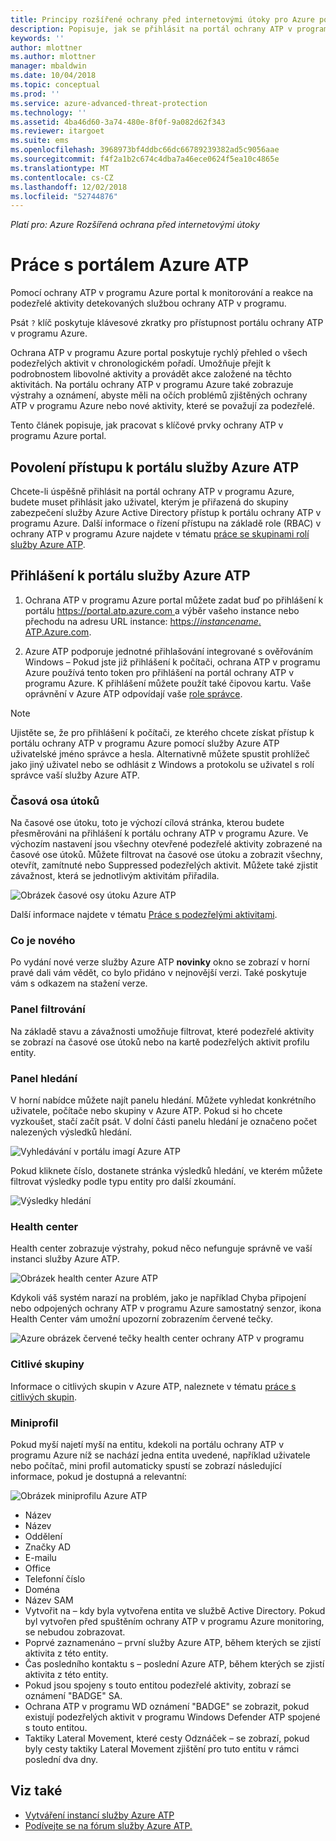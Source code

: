 ```yaml
---
title: Principy rozšířené ochrany před internetovými útoky pro Azure portal | Dokumentace Microsoftu
description: Popisuje, jak se přihlásit na portál ochrany ATP v programu Azure a její komponenty. na portálu
keywords: ''
author: mlottner
ms.author: mlottner
manager: mbaldwin
ms.date: 10/04/2018
ms.topic: conceptual
ms.prod: ''
ms.service: azure-advanced-threat-protection
ms.technology: ''
ms.assetid: 4ba46d60-3a74-480e-8f0f-9a082d62f343
ms.reviewer: itargoet
ms.suite: ems
ms.openlocfilehash: 3968973bf4ddbc66dc66789239382ad5c9056aae
ms.sourcegitcommit: f4f2a1b2c674c4dba7a46ece0624f5ea10c4865e
ms.translationtype: MT
ms.contentlocale: cs-CZ
ms.lasthandoff: 12/02/2018
ms.locfileid: "52744876"
---
```

*Platí pro: Azure Rozšířená ochrana před internetovými útoky*



# <a name="working-with-the-azure-atp-portal"></a>Práce s portálem Azure ATP

Pomocí ochrany ATP v programu Azure portal k monitorování a reakce na podezřelé aktivity detekovaných službou ochrany ATP v programu.

Psát `?` klíč poskytuje klávesové zkratky pro přístupnost portálu ochrany ATP v programu Azure. 

Ochrana ATP v programu Azure portal poskytuje rychlý přehled o všech podezřelých aktivit v chronologickém pořadí. Umožňuje přejít k podrobnostem libovolné aktivity a provádět akce založené na těchto aktivitách. Na portálu ochrany ATP v programu Azure také zobrazuje výstrahy a oznámení, abyste měli na očích problémů zjištěných ochrany ATP v programu Azure nebo nové aktivity, které se považují za podezřelé.

Tento článek popisuje, jak pracovat s klíčové prvky ochrany ATP v programu Azure portal.


## <a name="enabling-access-to-the-azure-atp-portal"></a>Povolení přístupu k portálu služby Azure ATP
Chcete-li úspěšně přihlásit na portál ochrany ATP v programu Azure, budete muset přihlásit jako uživatel, kterým je přiřazená do skupiny zabezpečení služby Azure Active Directory přístup k portálu ochrany ATP v programu Azure. Další informace o řízení přístupu na základě role (RBAC) v ochrany ATP v programu Azure najdete v tématu [práce se skupinami rolí služby Azure ATP](atp-role-groups.md).

## <a name="logging-into-the-azure-atp-portal"></a>Přihlášení k portálu služby Azure ATP

1. Ochrana ATP v programu Azure portal můžete zadat buď po přihlášení k portálu [ https://portal.atp.azure.com ](https://portal.atp.azure.com) a výběr vašeho instance nebo přechodu na adresu URL instance: [https://*instancename*. ATP.Azure.com](https://*instancename*.atp.azure.com).


2.  Azure ATP podporuje jednotné přihlašování integrované s ověřováním Windows – Pokud jste již přihlášení k počítači, ochrana ATP v programu Azure používá tento token pro přihlášení na portál ochrany ATP v programu Azure. K přihlášení můžete použít také čipovou kartu. Vaše oprávnění v Azure ATP odpovídají vaše [role správce](atp-role-groups.md).

 > [!NOTE]
 > Ujistěte se, že pro přihlášení k počítači, ze kterého chcete získat přístup k portálu ochrany ATP v programu Azure pomocí služby Azure ATP uživatelské jméno správce a hesla. Alternativně můžete spustit prohlížeč jako jiný uživatel nebo se odhlásit z Windows a protokolu se uživatel s rolí správce vaší služby Azure ATP. 


### <a name="attack-time-line"></a>Časová osa útoků

Na časové ose útoku, toto je výchozí cílová stránka, kterou budete přesměrováni na přihlášení k portálu ochrany ATP v programu Azure. Ve výchozím nastavení jsou všechny otevřené podezřelé aktivity zobrazené na časové ose útoků. Můžete filtrovat na časové ose útoku a zobrazit všechny, otevřít, zamítnuté nebo Suppressed podezřelých aktivit. Můžete také zjistit závažnost, která se jednotlivým aktivitám přiřadila.

![Obrázek časové osy útoku Azure ATP](media/atp-sa-timeline.png)

Další informace najdete v tématu [Práce s podezřelými aktivitami](working-with-suspicious-activities.md).

### <a name="whats-new"></a>Co je nového

Po vydání nové verze služby Azure ATP **novinky** okno se zobrazí v horní pravé dali vám vědět, co bylo přidáno v nejnovější verzi. Také poskytuje vám s odkazem na stažení verze.

### <a name="filtering-panel"></a>Panel filtrování

Na základě stavu a závažnosti umožňuje filtrovat, které podezřelé aktivity se zobrazí na časové ose útoků nebo na kartě podezřelých aktivit profilu entity.

### Panel hledání <a name="search-bar"></a>

V horní nabídce můžete najít panelu hledání. Můžete vyhledat konkrétního uživatele, počítače nebo skupiny v Azure ATP. Pokud si ho chcete vyzkoušet, stačí začít psát. V dolní části panelu hledání je označeno počet nalezených výsledků hledání. 

![Vyhledávání v portálu imagí Azure ATP](media/atp-workspace-portal-search.png)

Pokud kliknete číslo, dostanete stránka výsledků hledání, ve kterém můžete filtrovat výsledky podle typu entity pro další zkoumání.

![Výsledky hledání](media/search-results.png)

### <a name="health-center"></a>Health center

Health center zobrazuje výstrahy, pokud něco nefunguje správně ve vaší instanci služby Azure ATP.

![Obrázek health center Azure ATP](media/atp-health-issue.png)

Kdykoli váš systém narazí na problém, jako je například Chyba připojení nebo odpojených ochrany ATP v programu Azure samostatný senzor, ikona Health Center vám umožní upozorní zobrazením červené tečky. 

![Azure obrázek červené tečky health center ochrany ATP v programu](media/atp-health-bar.png)

### <a name="sensitive-groups"></a>Citlivé skupiny

Informace o citlivých skupin v Azure ATP, naleznete v tématu [práce s citlivých skupin](sensitive-accounts.md).

### <a name="mini-profile"></a>Miniprofil

Pokud myší najetí myší na entitu, kdekoli na portálu ochrany ATP v programu Azure níž se nachází jedna entita uvedené, například uživatele nebo počítač, mini profil automaticky spustí se zobrazí následující informace, pokud je dostupná a relevantní:

![Obrázek miniprofilu Azure ATP](media/atp-mini-profile.png)

- Název
- Název
- Oddělení
- Značky AD
- E-mailu
- Office
- Telefonní číslo
- Doména
- Název SAM
- Vytvořit na – kdy byla vytvořena entita ve službě Active Directory. Pokud byl vytvořen před spuštěním ochrany ATP v programu Azure monitoring, se nebudou zobrazovat.
- Poprvé zaznamenáno – první služby Azure ATP, během kterých se zjistí aktivita z této entity.
- Čas posledního kontaktu s – poslední Azure ATP, během kterých se zjistí aktivita z této entity.
- Pokud jsou spojeny s touto entitou podezřelé aktivity, zobrazí se oznámení "BADGE" SA.
- Ochrana ATP v programu WD oznámení "BADGE" se zobrazit, pokud existují podezřelých aktivit v programu Windows Defender ATP spojené s touto entitou.
- Taktiky Lateral Movement, které cesty Odznáček – se zobrazí, pokud byly cesty taktiky Lateral Movement zjištění pro tuto entitu v rámci poslední dva dny.


## <a name="see-also"></a>Viz také

- [Vytváření instancí služby Azure ATP](install-atp-step1.md)
- [Podívejte se na fórum služby Azure ATP.](https://aka.ms/azureatpcommunity)